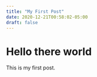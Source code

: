 ```yaml
---
title: "My First Post"
date: 2020-12-21T00:58:02-05:00
draft: false
---
```


# Hello there world

This is my first post.